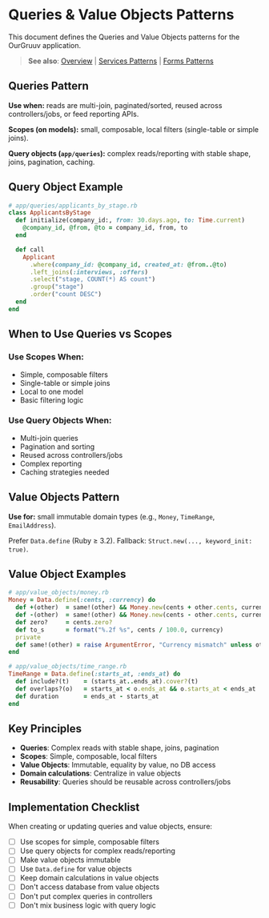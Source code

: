 # Queries & Value Objects Patterns

This document defines the Queries and Value Objects patterns for the OurGruuv application.

> **See also**: [Overview](../overview.md) | [Services Patterns](./services-patterns.md) | [Forms Patterns](./forms-validation.md)

## Queries Pattern

**Use when:** reads are multi-join, paginated/sorted, reused across controllers/jobs, or feed reporting APIs.

**Scopes (on models):** small, composable, local filters (single-table or simple joins).

**Query objects (`app/queries`):** complex reads/reporting with stable shape, joins, pagination, caching.

## Query Object Example

```ruby
# app/queries/applicants_by_stage.rb
class ApplicantsByStage
  def initialize(company_id:, from: 30.days.ago, to: Time.current)
    @company_id, @from, @to = company_id, from, to
  end

  def call
    Applicant
      .where(company_id: @company_id, created_at: @from..@to)
      .left_joins(:interviews, :offers)
      .select("stage, COUNT(*) AS count")
      .group("stage")
      .order("count DESC")
  end
end
```

## When to Use Queries vs Scopes

### Use Scopes When:
- Simple, composable filters
- Single-table or simple joins
- Local to one model
- Basic filtering logic

### Use Query Objects When:
- Multi-join queries
- Pagination and sorting
- Reused across controllers/jobs
- Complex reporting
- Caching strategies needed

## Value Objects Pattern

**Use for:** small immutable domain types (e.g., `Money`, `TimeRange`, `EmailAddress`).

Prefer `Data.define` (Ruby ≥ 3.2). Fallback: `Struct.new(..., keyword_init: true)`.

## Value Object Examples

```ruby
# app/value_objects/money.rb
Money = Data.define(:cents, :currency) do
  def +(other)  = same!(other) && Money.new(cents + other.cents, currency)
  def -(other)  = same!(other) && Money.new(cents - other.cents, currency)
  def zero?     = cents.zero?
  def to_s      = format("%.2f %s", cents / 100.0, currency)
  private
  def same!(other) = raise ArgumentError, "Currency mismatch" unless other.currency == currency
end
```

```ruby
# app/value_objects/time_range.rb
TimeRange = Data.define(:starts_at, :ends_at) do
  def include?(t)    = (starts_at..ends_at).cover?(t)
  def overlaps?(o)   = starts_at < o.ends_at && o.starts_at < ends_at
  def duration       = ends_at - starts_at
end
```

## Key Principles

- **Queries**: Complex reads with stable shape, joins, pagination
- **Scopes**: Simple, composable, local filters
- **Value Objects**: Immutable, equality by value, no DB access
- **Domain calculations**: Centralize in value objects
- **Reusability**: Queries should be reusable across controllers/jobs

## Implementation Checklist

When creating or updating queries and value objects, ensure:
- [ ] Use scopes for simple, composable filters
- [ ] Use query objects for complex reads/reporting
- [ ] Make value objects immutable
- [ ] Use `Data.define` for value objects
- [ ] Keep domain calculations in value objects
- [ ] Don't access database from value objects
- [ ] Don't put complex queries in controllers
- [ ] Don't mix business logic with query logic
